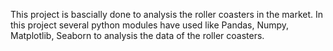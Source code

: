This project is bascially done to analysis the roller coasters in the market.
In this project several python modules have used like Pandas, Numpy, Matplotlib, Seaborn to analysis the data of the roller coasters.

